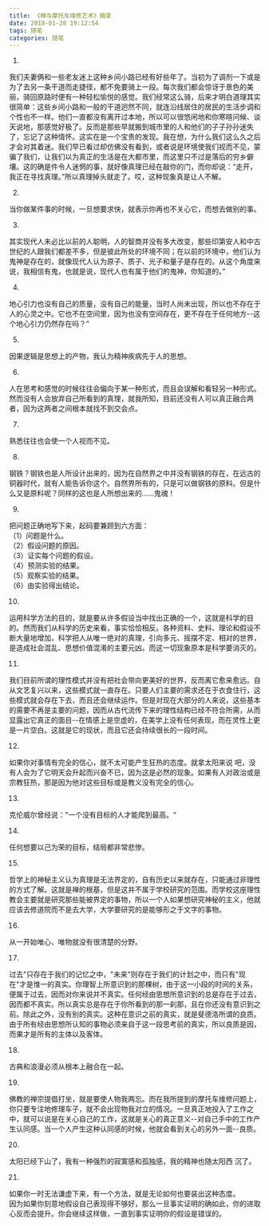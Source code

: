 ```yaml
---
title: 《禅与摩托车维修艺术》摘录
date: 2018-01-28 19:12:54
tags: 随笔
categories: 随笔
---
```


1.

我们夫妻俩和一些老友迷上这种乡间小路已经有好些年了。当初为了调剂一下或是为了去另一条干道而走捷径，都不免要骑上一段。每次我们都会惊讶于景色的美丽，骑回原路时便有一种轻松愉悦的感觉。我们经常这么骑，后来才明白道理其实很简单：这些乡间小路和一般的干道迥然不同，就连沿线居住的居民的生活步调和个性也不一样。他们一直都没有离开过本地，所以可以很悠闲地和你寒暄问候、谈天说地，那感觉好极了。反而是那些早就搬到城市里的人和他们的子子孙孙迷失了，忘记了这种情怀。这实在是一个宝贵的发现。我在想，为什么我们这么久之后才会对其着迷。我们早已看过却仿佛没有看到，或者说是环境使我们视而不见，蒙骗了我们，让我们以为真正的生活是在大都市里，而这里只不过是落后的穷乡僻壤。这的确是件令人迷惘的事，就好像真理已经在敲你的门，而你却说：“走开，我正在寻找真理。”所以真理掉头就走了。哎，这种现象真是让人不解。

2.

当你做某件事的时候，一旦想要求快，就表示你再也不关心它，而想去做别的事。

3.

其实现代人未必比以前的人聪明，人的智商并没有多大改变，那些印第安人和中古世纪的人跟我们都差不多，但是彼此所处的环境不同；在以前的环境中，他们认为鬼神是存在的，就像现代人认为原子、质子、光子和量子是存在的。从这个角度来说，我相信有鬼，也就是说，现代人也有属于他们的鬼神，你知道的。”

4.

地心引力也没有自己的质量，没有自己的能量，当时人尚未出现，所以也不存在于人的心灵之中。它也不在空间里，因为也没有空间存在，更不存在于任何地方--这个地心引力仍然存在吗？”

5.

因果逻辑是思想上的产物，我认为精神疾病先于人的思想。

6.

人在思考和感觉的时候往往会偏向于某一种形式，而且会误解和看轻另一种形式。然而没有人会放弃自己所看到的真理，就我所知，目前还没有人可以真正融合两者，因为这两者之间根本就找不到交会点。

7.

熟悉往往也会使一个人视而不见。

8.

钢铁？钢铁也是人所设计出来的，因为在自然界之中并没有钢铁的存在，在远古的铜器时代，就有人能告诉你这个。自然界所有的，只是可以做钢铁的原料。但是什么又是原料呢？同样的这也是人所想出来的……鬼魂！

9.

把问题正确地写下来，起码要兼顾到六方面：   
（1）问题是什么。   
（2）假设问题的原因。   
（3）证实每个问题的假设。   
（4）预测实验的结果。   
（5）观察实验的结果。   
（6）由实验得出结论。

10.

运用科学方法的目的，就是要从许多假设当中找出正确的一个，这就是科学的目的。然而我们从科学的历史来看，事实恰恰相反。各种资料、史料、理论和假设不断大量地增加，科学把人从唯一绝对的真理，引向多元、摇摆不定、相对的世界，是造成社会混乱、思想价值混淆的主要元凶。而这一切现象原本是科学要消灭的。

11.

我们目前所谓的理性模式并没有把社会带向更美好的世界，反而离它愈来愈远。自从文艺复兴以来，这些模式就一直存在。只要人们主要的需求还在于衣食住行，这些模式就会存在下去，而且还会继续运作。但是对现在大部分的人来说，这些基本的需要不再是主要的问题，因而从古代流传下来的理性结构已经不符合所需，从而显露出它真正的面目--在情感上是空虚的，在美学上没有任何表现，而在灵性上更是一片空白。这就是它的现状，而且它还会持续很长的一段时间。

12.

如果你对事情有完全的信心，就不太可能产生狂热的态度。就拿太阳来说 吧，没有人会为了它明天会升起而兴奋不已，因为这是必然的现象。如果有人对政治或是宗教狂热，那是因为他对这些目标或是教义没有完全的信心。

13.

克伦威尔曾经说："一个没有目标的人才能爬到最高。“

14.

任何想要以己为荣的目标，结局都非常悲惨。

15.

哲学上的神秘主义认为真理是无法界定的，自有历史以来就存在，只能通过非理性的方式了解。这就是禅的根基，但是这并不属于学校研究的范围。而学校这座理性教会主要就是研究那些能被界定的事物，所以一个人如果想研究神秘的主义，他就应该去修道院而不是去大学，大学要研究的是能够形之于文字的事物。

16.

从一开始唯心、唯物就没有很清楚的分野。

17.

过去"只存在于我们的记忆之中，"未来"则存在于我们的计划之中，而只有"现在"才是惟一的真实。你理智上所意识到的那棵树，由于这一小段的时间的关系，便属于过去，因而对你来说并不真实。任何经由思想所意识到的总是存在于过去，因而都不真实。所以真实总是存在于你所看到的那一刹那，且在你还没有意识到之前。除此之外，没有别的真实。这种在意识之前的真实，就是斐德洛所谓的良质。由于所有经由思想所认知的事物必须来自于这一段思考前的真实，所以良质是因，而果才是所有的主体以及客体。   

18.

古典和浪漫必须从根本上融合在一起。

19.

佛教的禅宗提倡打坐，就是要使人物我两忘。而在我所提到的摩托车维修问题上，你只要专注地修理车子，就不会出现物我对立的情况。一旦真正地投入了工作之中，就可以说是在关心自己的工作，这就是关心的真正意义--对自己手中的工作产生认同感。当一个人产生这种认同感的时候，他就会看到关心的另外一面--良质。

20.

太阳已经下山了，我有一种强烈的寂寞感和孤独感，我的精神也随太阳西 沉了。

21.

如果你一时无法谦虚下来，有一个方法，就是无论如何也要装出这种态度。   
因为如果你刻意地假设自己表现得不够好，那么一旦事实证明的确如此，你的进取心反而会提升。你会继续这样做，一直到事实证明你的假设是错误的。